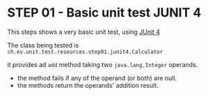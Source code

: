 # STEP 01 - Basic unit test JUNIT 4

This steps shows a very basic unit test, using [JUnit 4](https://junit.org/junit4/)

The class being tested is `ch.ev.unit.test.resources.step01.junit4.Calculator`

it provides ad `add` method taking two `java.lang.Integer` operands.

- the method fails if any of the operand (or both) are null.
- the methods return the operands' addition result.
